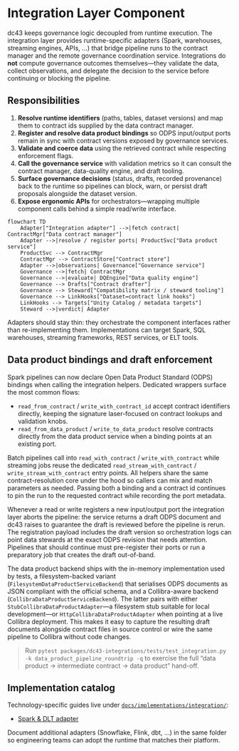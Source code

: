 # Integration Layer Component

dc43 keeps governance logic decoupled from runtime execution. The
integration layer provides runtime-specific adapters (Spark, warehouses,
streaming engines, APIs, …) that bridge pipeline runs to the contract
manager and the remote governance coordination service. Integrations do
**not** compute governance outcomes themselves—they validate the data,
collect observations, and delegate the decision to the service before
continuing or blocking the pipeline.

## Responsibilities

1. **Resolve runtime identifiers** (paths, tables, dataset versions) and
   map them to contract ids supplied by the data contract manager.
2. **Register and resolve data product bindings** so ODPS input/output
   ports remain in sync with contract versions exposed by governance
   services.
3. **Validate and coerce data** using the retrieved contract while
   respecting enforcement flags.
4. **Call the governance service** with validation metrics so it can
   consult the contract manager, data-quality engine, and draft tooling.
5. **Surface governance decisions** (status, drafts, recorded
   provenance) back to the runtime so pipelines can block, warn, or
   persist draft proposals alongside the dataset version.
6. **Expose ergonomic APIs** for orchestrators—wrapping multiple
   component calls behind a simple read/write interface.

```mermaid
flowchart TD
    Adapter["Integration adapter"] -->|fetch contract| ContractMgr["Data contract manager"]
    Adapter -->|resolve / register ports| ProductSvc["Data product service"]
    ProductSvc --> ContractMgr
    ContractMgr --> ContractStore["Contract store"]
    Adapter -->|observations| Governance["Governance service"]
    Governance -->|fetch| ContractMgr
    Governance -->|evaluate| DQEngine["Data quality engine"]
    Governance --> Drafts["Contract drafter"]
    Governance --> Steward["Compatibility matrix / steward tooling"]
    Governance --> LinkHooks["Dataset↔contract link hooks"]
    LinkHooks --> Targets["Unity Catalog / metadata targets"]
    Steward -->|verdict| Adapter
```

Adapters should stay thin: they orchestrate the component interfaces
rather than re-implementing them. Implementations can target Spark, SQL
warehouses, streaming frameworks, REST services, or ELT tools.

## Data product bindings and draft enforcement

Spark pipelines can now declare Open Data Product Standard (ODPS) bindings when
calling the integration helpers. Dedicated wrappers surface the most common
flows:

- `read_from_contract` / `write_with_contract_id` accept contract identifiers
  directly, keeping the signature laser-focused on contract lookups and
  validation knobs.
- `read_from_data_product` / `write_to_data_product` resolve contracts directly
  from the data product service when a binding points at an existing port.

Batch pipelines call into `read_with_contract` / `write_with_contract` while
streaming jobs reuse the dedicated `read_stream_with_contract` /
`write_stream_with_contract` entry points. All helpers share the same
contract-resolution core under the hood so callers can mix and match parameters
as needed. Passing both a binding and a contract id continues to pin the run to
the requested contract while recording the port metadata.

Whenever a read or write registers a new input/output port the integration
layer aborts the pipeline: the service returns a draft ODPS document and dc43
raises to guarantee the draft is reviewed before the pipeline is rerun. The
registration payload includes the draft version so orchestration logs can point
data stewards at the exact ODPS revision that needs attention. Pipelines that
should continue must pre-register their ports or run a preparatory job that
creates the draft out-of-band.

The data product backend ships with the in-memory implementation used by tests,
a filesystem-backed variant (`FilesystemDataProductServiceBackend`) that
serialises ODPS documents as JSON compliant with the official schema, and a
Collibra-aware backend (`CollibraDataProductServiceBackend`). The latter pairs
with either `StubCollibraDataProductAdapter`—a filesystem stub suitable for
local development—or `HttpCollibraDataProductAdapter` when pointing at a live
Collibra deployment. This makes it easy to capture the resulting draft
documents alongside contract files in source control or wire the same pipeline
to Collibra without code changes.

> Run `pytest packages/dc43-integrations/tests/test_integration.py -k
> data_product_pipeline_roundtrip -q` to exercise the full
> “data product → intermediate contract → data product” hand-off.

## Implementation catalog

Technology-specific guides live under
[`docs/implementations/integration/`](implementations/integration/):

- [Spark & DLT adapter](implementations/integration/spark-dlt.md)

Document additional adapters (Snowflake, Flink, dbt, …) in the same
folder so engineering teams can adopt the runtime that matches their
platform.
